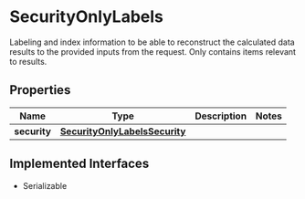 

# SecurityOnlyLabels

Labeling and index information to be able to reconstruct the calculated data results to the provided inputs from the request. Only contains items relevant to results.

## Properties

Name | Type | Description | Notes
------------ | ------------- | ------------- | -------------
**security** | [**SecurityOnlyLabelsSecurity**](SecurityOnlyLabelsSecurity.md) |  | 


## Implemented Interfaces

* Serializable


